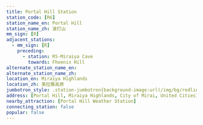```yaml
---
title: Portal Hill Station
station_code: [R6]
station_name_en: Portal Hill
station_name_zh: 波打山
mm_sign: [R]
adjacent_stations:
  - mm_sign: [R]
    preceding:
      - station: R5-Miraiya Cave
        towards: Fhoenix Hill
alternate_station_name_en: 
alternate_station_name_zh: 
location_en: Miraiya Highlands
location_zh: 美拉雅高原
jumbotron_style: .station-jumbotron{background-image:url(/img/bg/redline.png);background-repeat:no-repeat;background-size:50% 10px;background-position:left 130px}
address: [Portal Hill, Miraiya Highlands, City of Mirai, United Cities]
nearby_attraction: [Portal Hill Weather Station]
connecting_station: false
popular: false
---
```



